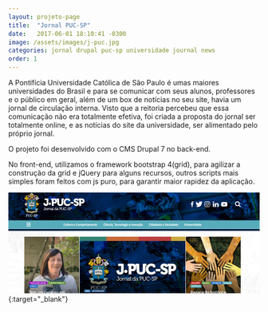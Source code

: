 ```yaml
---
layout: projeto-page
title:  "Jornal PUC-SP"
date:   2017-06-01 18:10:41 -0300
image: /assets/images/j-puc.jpg
categories: jornal drupal puc-sp universidade journal news
order: 1
---
```


A Pontifícia Universidade Católica de São Paulo é umas maiores universidades do Brasil e para se comunicar com seus alunos, professores e o público em geral, além de um box de notícias no seu site, havia um jornal de circulação interna. Visto que a reitoria percebeu que essa comunicação não era totalmente efetiva, foi criada a proposta do jornal ser totalmente online, e as notícias do site da universidade, ser alimentado pelo próprio jornal.

O projeto foi desenvolvido com o CMS Drupal 7 no back-end.

No front-end, utilizamos o framework bootstrap 4(grid), para agilizar a construção da grid e jQuery para alguns recursos, outros scripts mais simples foram feitos com js puro, para garantir maior rapidez da aplicação.


[![Jornal PUC-SP](/assets/images/j-puc.jpg)](http://j.pucsp.br/){:target="_blank"} 